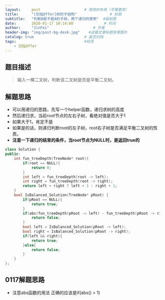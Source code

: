 ```yaml
---
layout:     post                    # 使用的布局（不需要改） 
title:      "[剑指Offer]树的子结构"               # 标题  
subtitle:   "判断B是不是A的子树，两个递归的使用"  #副标题 
date:       2020-01-17 10:14:00              # 时间 
author:     "JinFei"                    # 作者 
header-img: "img/post-bg-desk.jpg"    #这篇文章标题背景图片 
catalog: true                       # 是否归档 
tags:                               #标签     
    - 剑指Offer 
---
```


## 题目描述
> 输入一棵二叉树，判断该二叉树是否是平衡二叉树。


## 解题思路

- 可以用递归的思路，先写一个helper函数，递归求树的高度
- 然后递归求，当前root节点的左右子树，看绝对值是否大于1
- 如果大于1，肯定不是
- 如果是的话，则递归判断root的左子树，root右子树是否满足平衡二叉树的性质。
- **注意一下递归的结束的条件，当root节点为NULL时，是返回true的**


```C++
class Solution {
public:
    int fun_treeDepth(TreeNode* root){
        if(root == NULL){
            return 0;
        }
        int left = fun_treeDepth(root -> left);
        int right = fun_treeDepth(root -> right);
        return left > right ? left + 1 : right + 1;
    }
    bool IsBalanced_Solution(TreeNode* pRoot) {
        if(pRoot == NULL){
            return true;
        }
        if(abs(fun_treeDepth(pRoot -> left) - fun_treeDepth(pRoot -> right)) > 1){
            return false;
        }
        bool left = IsBalanced_Solution(pRoot -> left);
        bool right = IsBalanced_Solution(pRoot -> right);
        if(left && right){
            return true;
        }else{
            return false;
        }
    }
};
```

## 0117解题思路

- 注意abs函数的用法 正确的应该是if(abs() > 1)
